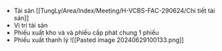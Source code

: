 - Tài sản [[TungLy/Area/Index/Meeting/H-VCBS-FAC-290624/Chi tiết tài sản]]
- Vị trí tài sản
- Phiếu xuất kho và và phiếu cấp phát chung 1 phiếu
- Phiếu xuất thanh lý
![[Pasted image 20240629100133.png]]